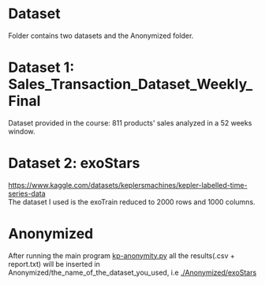 
Dataset
==============
Folder contains two datasets and the Anonymized folder.

# Dataset 1: Sales_Transaction_Dataset_Weekly_Final
Dataset provided in the course: 811 products' sales analyzed in a 52 weeks window.

# Dataset 2: exoStars
https://www.kaggle.com/datasets/keplersmachines/kepler-labelled-time-series-data <br>
The dataset I used is the exoTrain reduced to 2000 rows and 1000 columns.

# Anonymized

After running the main program <a href="../kp-anonymity.py">kp-anonymity.py</a> all the results(.csv + report.txt) will be inserted in Anonymized/the_name_of_the_dataset_you_used, i.e <a href="./Anonymized/exoStars">./Anonymized/exoStars</a>

